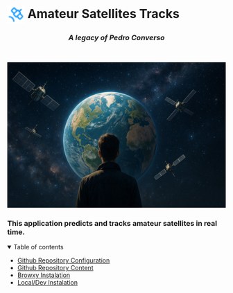 # <img style="vertical-align: middle;height:40px; width:40px;" src="https://raw.githubusercontent.com/bxyteam/satellite-test/refs/heads/main/docs/images/satellite.png"> Amateur Satellites Tracks

<h3 align="center" style="font-weight:bold; font-style:italic;">A legacy of Pedro Converso</h3>
<br>
<p align="center">
<img  alt="legacy" src="https://raw.githubusercontent.com/bxyteam/satellite-test/refs/heads/main/docs/images/legacy.jpg">
</p>

### This application predicts and tracks amateur satellites in real time.

<details open>
    <summary>Table of contents</summary>
    <ul>
      <li>
        <a href="https://github.com/bxyteam/satellite-test/blob/main/docs/4_github_configuration.md">Github Repository Configuration</a>
      </li>
      <li>
        <a href="https://github.com/bxyteam/satellite-test/blob/main/docs/5_github_content.md">Github Repository Content</a>
      </li>  
      <li>
        <a href="https://github.com/bxyteam/satellite-test/blob/main/docs/2_instalation_browxy.md">Browxy Instalation</a>
      </li>
      <li>
        <a href="https://github.com/bxyteam/satellite-test/blob/main/docs/3_instalation_local_dev.md">Local/Dev Instalation</a>
      </li>
    </ul>
</details>

